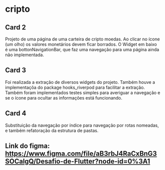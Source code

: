 # cripto  

## Card 2

Projeto de uma página de uma carteira de cripto moedas. Ao clicar no ícone (um olho) os valores monetários devem ficar borrados. O Widget em baixo é uma bottonNavigationBar, que faz uma navegação para uma página ainda não implementada. 

## Card 3

Foi realizada a extração de diversos widgets do projeto. Também houve a implementaçõa do package hooks_riverpod para facilitar a extração. Também foram implementados testes simples para averiguar a navegação e se o ícone para ocultar as informações está funcionando. 

## Card 4

Substituição da navegação por índice para navegação por rotas nomeadas, e também refatoração da estrutura de pastas.

## Link do figma: https://www.figma.com/file/aB3rbJ4RaCxBnG3SOCalgQ/Desafio-de-Flutter?node-id=0%3A1
